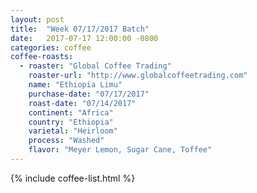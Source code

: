 ```yaml
---
layout: post
title:  "Week 07/17/2017 Batch"
date:   2017-07-17 12:00:00 -0800
categories: coffee
coffee-roasts:
  - roaster: "Global Coffee Trading"
    roaster-url: "http://www.globalcoffeetrading.com"
    name: "Ethiopia Limu"
    purchase-date: "07/17/2017"
    roast-date: "07/14/2017"
    continent: "Africa"
    country: "Ethiopia"
    varietal: "Heirloom"
    process: "Washed"
    flavor: "Meyer Lemon, Sugar Cane, Toffee"
---
```


{% include coffee-list.html %}

